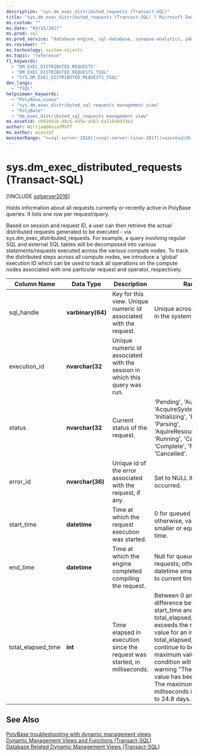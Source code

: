 ```yaml
---
description: "sys.dm_exec_distributed_requests (Transact-SQL)"
title: "sys.dm_exec_distributed_requests (Transact-SQL) | Microsoft Docs"
ms.custom: ""
ms.date: "03/15/2017"
ms.prod: sql
ms.prod_service: "database-engine, sql-database, synapse-analytics, pdw"
ms.reviewer: ""
ms.technology: system-objects
ms.topic: "reference"
f1_keywords: 
  - "DM_EXEC_DISTRIBUTED_REQUESTS"
  - "DM_EXEC_DISTRIBUTED_REQUESTS_TSQL"
  - "SYS.DM_EXEC_DISTRIBUTED_REQUESTS_TSQL"
dev_langs: 
  - "TSQL"
helpviewer_keywords: 
  - "PolyBase,views"
  - "sys.dm_exec_distributed_sql_requests management view"
  - "PolyBase"
  - "dm_exec_distributed_sql_requests management view"
ms.assetid: c041d416-d8c6-435e-a563-6a310abd33e3
author: WilliamDAssafMSFT
ms.author: wiassaf
monikerRange: ">=sql-server-2016||>=sql-server-linux-2017||=azuresqldb-mi-current"
---
```

# sys.dm_exec_distributed_requests (Transact-SQL)
[!INCLUDE [sqlserver2016](../../includes/applies-to-version/sqlserver2016.md)]

  Holds information about all requests currently or recently active in PolyBase queries. It lists one row per request/query.  
  
 Based on session and request ID, a user can then retrieve the actual distributed requests generated to be executed - via sys.dm_exec_distributed_requests. For example, a query involving regular SQL and external SQL tables will be decomposed into various statements/requests executed across the various compute nodes. To track the distributed steps across all compute nodes, we introduce a 'global' execution ID which can be used to track all operations on the compute nodes associated with one particular request and operator, respectively.  
  
|Column Name|Data Type|Description|Range|  
|-----------------|---------------|-----------------|-----------|  
|sql_handle|**varbinary(64)**|Key for this view. Unique numeric id associated with the request.|Unique across all requests in the system.|  
|execution_id|**nvarchar(32**|Unique numeric id associated with the session in which this query was run.||  
|status|**nvarchar(32**|Current status of the request.|'Pending', 'Authorizing', 'AcquireSystemResources', 'Initializing', 'Plan', 'Parsing', 'AquireResources', 'Running', 'Cancelling', 'Complete', 'Failed', 'Cancelled'.|  
|error_id|**nvarchar(36)**|Unique id of the error associated with the request, if any.|Set to NULL if no error occurred.|  
|start_time|**datetime**|Time at which the request execution was started.|0 for queued requests; otherwise, valid datetime smaller or equal to current time.|  
|end_time|**datetime**|Time at which the engine completed compiling the request.|Null for queued or active requests; otherwise, a valid datetime smaller or equal to current time.|  
|total_elapsed_time|**int**|Time elapsed in execution since the request was started, in milliseconds.|Between 0 and the difference between start_time and end_time.If total_elapsed_time exceeds the maximum value for an integer, total_elapsed_time will continue to be the maximum value. This condition will generate the warning "The maximum value has been exceeded." The maximum value in milliseconds is equivalent to 24.8 days.|  
  
## See Also  
 [PolyBase troubleshooting with dynamic management views](/previous-versions/sql/sql-server-2016/mt146389(v=sql.130))   
 [Dynamic Management Views and Functions &#40;Transact-SQL&#41;](~/relational-databases/system-dynamic-management-views/system-dynamic-management-views.md)   
 [Database Related Dynamic Management Views &#40;Transact-SQL&#41;](../../relational-databases/system-dynamic-management-views/database-related-dynamic-management-views-transact-sql.md)  
  
